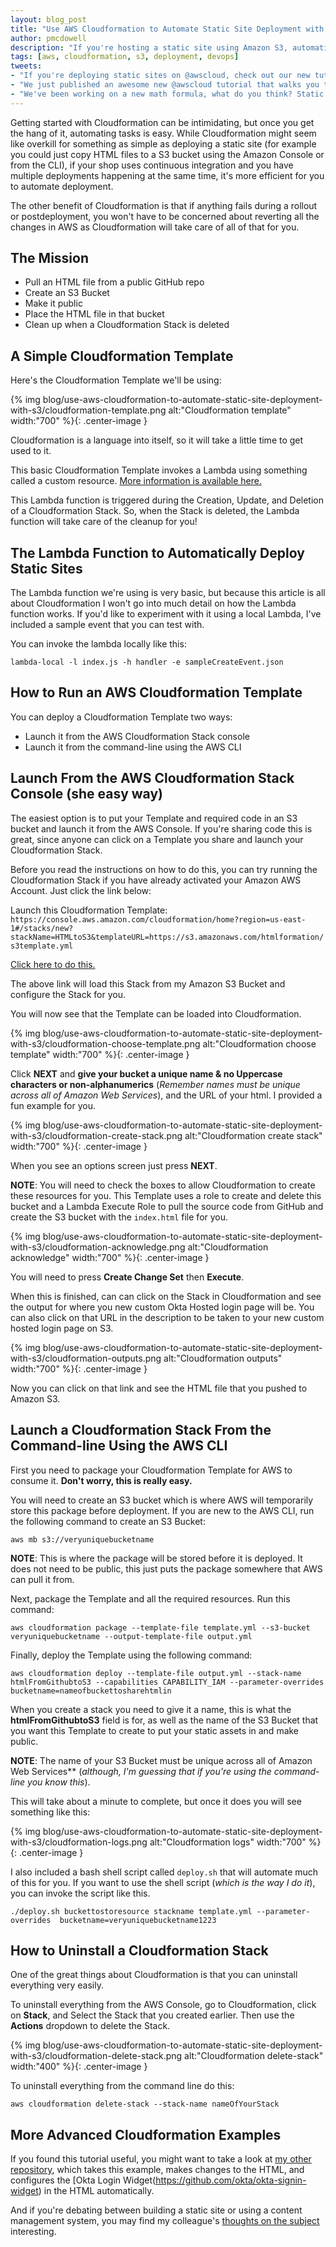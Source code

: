 ```yaml
---
layout: blog_post
title: "Use AWS Cloudformation to Automate Static Site Deployment with S3"
author: pmcdowell
description: "If you're hosting a static site using Amazon S3, automating your deployment with Cloudformation can provide a lot of benefits. Let me show you how."
tags: [aws, cloudformation, s3, deployment, devops]
tweets:
- "If you're deploying static sites on @awscloud, check out our new tutorial which shows you how to use @awscloudformer to make things really nice!"
- "We just published an awesome new @awscloud tutorial that walks you through automating static site deployment with #s3 and @awscloudformer."
- "We've been working on a new math formula, what do you think? Static sites + @awscloud + @awscloudformer + #s3 = <333"
---
```



Getting started with Cloudformation can be intimidating, but once you get the hang of it, automating tasks is easy. While Cloudformation might seem like overkill for something as simple as deploying a static site (for example you could just copy HTML files to a S3 bucket using the Amazon Console or from the CLI), if your shop uses continuous integration and you have multiple deployments happening at the same time, it's more efficient for you to automate deployment.

The other benefit of Cloudformation is that if anything fails during a rollout or postdeployment, you won't have to be concerned about reverting all the changes in AWS as Cloudformation will take care of all of that for you.


## The Mission

* Pull an HTML file from a public GitHub repo
* Create an S3 Bucket
* Make it public
* Place the HTML file in that bucket
* Clean up when a Cloudformation Stack is deleted


## A Simple Cloudformation Template

Here's the Cloudformation Template we'll be using:

{% img blog/use-aws-cloudformation-to-automate-static-site-deployment-with-s3/cloudformation-template.png alt:"Cloudformation template" width:"700" %}{: .center-image }

Cloudformation is a language into itself, so it will take a little time to get used to it.

This basic Cloudformation Template invokes a Lambda using something called a custom resource. [More information is available here.](https://docs.aws.amazon.com/AWSCloudFormation/latest/UserGuide/template-custom-resources.html)

This Lambda function is triggered during the Creation, Update, and Deletion of a Cloudformation Stack. So, when the Stack is deleted, the Lambda function will take care of the cleanup for you!


## The Lambda Function to Automatically Deploy Static Sites

The Lambda function we're using is very basic, but because this article is all about Cloudformation I won't go into much detail on how the Lambda function works. If you'd like to experiment with it using a local Lambda, I've included a sample event that you can test with.

You can invoke the lambda locally like this:

```console
lambda-local -l index.js -h handler -e sampleCreateEvent.json
```


## How to Run an AWS Cloudformation Template

You can deploy a Cloudformation Template two ways:

* Launch it from the AWS Cloudformation Stack console
* Launch it from the command-line using the AWS CLI


## Launch From the AWS Cloudformation Stack Console (she easy way)

The easiest option is to put your Template and required code in an S3 bucket and launch it from the AWS Console. If you're sharing code this is great, since anyone can click on a Template you share and launch your Cloudformation Stack.

Before you read the instructions on how to do this, you can try running the Cloudformation Stack if you have already activated your Amazon AWS Account. Just click the link below:

Launch this Cloudformation Template: `https://console.aws.amazon.com/cloudformation/home?region=us-east-1#/stacks/new?stackName=HTMLtoS3&templateURL=https://s3.amazonaws.com/htmlformation/s3template.yml`

[Click here to do this.](https://console.aws.amazon.com/cloudformation/home?region=us-east-1#/stacks/new?stackName=HtmltoS3&templateURL=https://s3.amazonaws.com/htmlformation/s3template.yml)

The above link will load this Stack from my Amazon S3 Bucket and configure the Stack for you.

You will now see that the Template can be loaded into Cloudformation.

{% img blog/use-aws-cloudformation-to-automate-static-site-deployment-with-s3/cloudformation-choose-template.png alt:"Cloudformation choose template" width:"700" %}{: .center-image }

Click **NEXT** and **give your bucket a unique name & no Uppercase characters or non-alphanumerics** (*Remember names must be unique across all of Amazon Web Services*), and the URL of your html. I provided a fun example for you.

{% img blog/use-aws-cloudformation-to-automate-static-site-deployment-with-s3/cloudformation-create-stack.png alt:"Cloudformation create stack" width:"700" %}{: .center-image }

When you see an options screen just press **NEXT**.

**NOTE**: You will need to check the boxes to allow Cloudformation to create these resources for you. This Template uses a role to create and delete this bucket and a Lambda Execute Role to pull the source code from GitHub and create the S3 bucket with the `index.html` file for you.

{% img blog/use-aws-cloudformation-to-automate-static-site-deployment-with-s3/cloudformation-acknowledge.png alt:"Cloudformation acknowledge" width:"700" %}{: .center-image }

You will need to press **Create Change Set** then **Execute**.

When this is finished, can can click on the Stack in Cloudformation and see the output for where you new custom Okta Hosted login page will be. You can also click on that URL in the description to be taken to your new custom hosted login page on S3.

{% img blog/use-aws-cloudformation-to-automate-static-site-deployment-with-s3/cloudformation-outputs.png alt:"Cloudformation outputs" width:"700" %}{: .center-image }

Now you can click on that link and see the HTML file that you pushed to Amazon S3.


## Launch a Cloudformation Stack From the Command-line Using the AWS CLI

First you need to package your Cloudformation Template for AWS to consume it. **Don't worry, this is really easy.**

You will need to create an S3 bucket which is where AWS will temporarily store this package before deployment. If you are new to the AWS CLI, run the following command to  create an S3 Bucket:

```console
aws mb s3://veryuniquebucketname
```

**NOTE**: This is where the package will be stored before it is deployed. It does not need to be public, this just puts the package somewhere that AWS can pull it from.

Next, package the Template and all the required resources. Run this command:

```console
aws cloudformation package --template-file template.yml --s3-bucket veryuniquebucketname --output-template-file output.yml
```

Finally, deploy the Template using the following command:

```console
aws cloudformation deploy --template-file output.yml --stack-name htmlFromGithubtoS3 --capabilities CAPABILITY_IAM --parameter-overrides bucketname=nameofbuckettosharehtmlin
```

When you create a stack you need to give it a name, this is what the **htmlFromGithubtoS3** field is for, as well as the name of the S3 Bucket that you want this Template to create to put your static assets in and make public.

**NOTE**: The name of your S3 Bucket must be unique across all of Amazon Web Services** (*although, I'm guessing that if you're using the command-line you know this*).

This will take about a minute to complete, but once it does you will see something like this:

{% img blog/use-aws-cloudformation-to-automate-static-site-deployment-with-s3/cloudformation-logs.png alt:"Cloudformation logs" width:"700" %}{: .center-image }

I also included a bash shell script called `deploy.sh` that will automate much of this for you. If you want to use the shell script (*which is the way I do it*), you can invoke the script like this.

```console
./deploy.sh buckettostoresource stackname template.yml --parameter-overrides  bucketname=veryuniquebucketname1223
```


## How to Uninstall a Cloudformation Stack

One of the great things about Cloudformation is that you can uninstall everything very easily.

To uninstall everything from the AWS Console, go to Cloudformation, click on **Stack**, and Select the Stack that you created earlier. Then use the **Actions** dropdown to delete the Stack.

{% img blog/use-aws-cloudformation-to-automate-static-site-deployment-with-s3/cloudformation-delete-stack.png alt:"Cloudformation delete-stack" width:"400" %}{: .center-image }

To uninstall everything from the command line do this:

```console
aws cloudformation delete-stack --stack-name nameOfYourStack
```


## More Advanced Cloudformation Examples

If you found this tutorial useful, you might want to take a look at [my other repository](https://github.com/pmcdowell-okta/cloudformation-deploy-okta-login-widget), which takes this example, makes changes to the HTML, and configures the [Okta Login Widget(https://github.com/okta/okta-signin-widget) in the HTML automatically.

And if you're debating between building a static site or using a content management system, you may find my colleague's [thoughts on the subject](https://developer.okta.com/blog/2018/06/07/static-sites-vs-cms) interesting.
